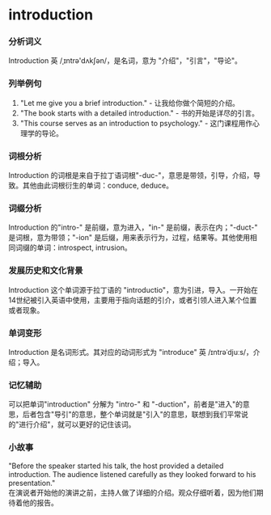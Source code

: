 # introduction

### 分析词义

  

Introduction 英 /ˌɪntrə'dʌkʃən/，是名词，意为 "介绍"，"引言"，"导论"。

  

### 列举例句

  

1.  "Let me give you a brief introduction." - 让我给你做个简短的介绍。
2.  "The book starts with a detailed introduction." - 书的开始是详尽的引言。
3.  "This course serves as an introduction to psychology." - 这门课程用作心理学的导论。

  

### 词根分析

  

Introduction 的词根是来自于拉丁语词根"-duc-"，意思是带领，引导，介绍，导致。其他由此词根衍生的单词：conduce, deduce。

  

### 词缀分析

  

Introduction 的"intro-" 是前缀，意为进入，"in-" 是前缀，表示在内；"-duct-" 是词根，意为带领；"-ion" 是后缀，用来表示行为，过程，结果等。其他使用相同词缀的单词：introspect, intrusion。

  

### 发展历史和文化背景

  

Introduction 这个单词源于拉丁语的 "introductio"，意为引进，导入。一开始在14世纪被引入英语中使用，主要用于指向话题的引介，或者引领人进入某个位置或者现象。

  

### 单词变形

  

Introduction 是名词形式。其对应的动词形式为 "introduce" 英 /ɪntrəˈdjuːs/，介绍；导入。

  

### 记忆辅助

  

可以把单词"introduction" 分解为 "intro-" 和 "-duction"，前者是"进入"的意思，后者包含"导引"的意思，整个单词就是"引入"的意思，联想到我们平常说的"进行介绍"，就可以更好的记住该词。

  

### 小故事

  

"Before the speaker started his talk, the host provided a detailed introduction. The audience listened carefully as they looked forward to his presentation."  
在演说者开始他的演讲之前，主持人做了详细的介绍。观众仔细听着，因为他们期待着他的报告。
